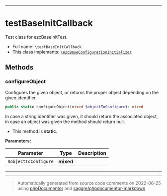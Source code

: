 ***

# testBaseInitCallback

Test class for ezcBaseInitTest.



* Full name: `\testBaseInitCallback`
* This class implements:
[`\ezcBaseConfigurationInitializer`](./ezcBaseConfigurationInitializer.md)




## Methods


### configureObject

Configures the given object, or returns the proper object depending on
the given identifier.

```php
public static configureObject(mixed $objectToConfigure): mixed
```

In case a string identifier was given, it should return the associated
object, in case an object was given the method should return null.

* This method is **static**.




**Parameters:**

| Parameter | Type | Description |
|-----------|------|-------------|
| `$objectToConfigure` | **mixed** |  |




***


***
> Automatically generated from source code comments on 2022-06-25 using [phpDocumentor](http://www.phpdoc.org/) and [saggre/phpdocumentor-markdown](https://github.com/Saggre/phpDocumentor-markdown)
